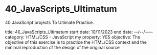 # 40_JavaScripts_Ultimatum
40 JavaScript projects To Ultimate Practice.


title: 40_JavaScripts_Ultimatum
start date: 10/11/2023
end date: --/--/----
category: HTML/CSS - JavaScript
my property: YES
objective: The objective of this exercise is to practice the HTML/CSS context and the minimal reproduction of the design of the original source